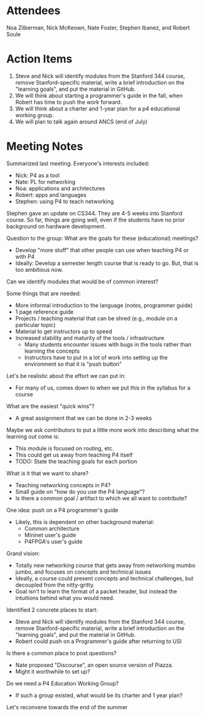 Attendees
======

Noa Zilberman, Nick McKeown, Nate Foster, Stephen Ibanez, and Robert Soule

Action Items
======

1. Steve and Nick will identify modules from the Stanford 344 course, remove Stanford-specific material, write a brief introduction on the "learning goals", and put the material in GitHub.
1. We will think about starting a programmer's guide in the fall, when Robert has time to push the work forward.
1. We will think about a charter and 1-year plan for a p4 educational working group.
1. We will plan to talk again around ANCS (end of July)  

Meeting Notes
======

Summarized last meeting. Everyone's interests included:

* Nick: P4 as a tool
* Nate: PL for networking
* Noa: applications and architectures
* Robert: apps and languages 
* Stephen: using P4 to teach networking

Stephen gave an update on CS344. They are 4-5 weeks into Stanford course. So far, things are going
well, even if the students have no prior background on hardware development. 

Question to the group: What are the goals for these (educational) meetings?

* Develop "more stuff" that other people can use when teaching P4 or with P4
* Ideally: Develop a semester length course that is ready to go. But, that is too ambitious now.

Can we identify modules that would be of common interest?

Some things that are needed:

* More informal introduction to the language (notes, programmer guide)
* 1 page reference guide
* Projects / teaching material that can be shred (e.g., module on a particular topic)
* Material to get instructors up to speed
* Increased stability and maturity of the tools / infrastructure
    *  Many students encounter issues with bugs in the tools rather than learning the concepts
    * Instructors have to put in a lot of work into setting up the environment so that it is "push button"

Let's be realistic about the effort we can put in:

* For many of us, comes down to when we put this in the syllabus for a course

What are the easiest "quick wins"?

* A great assignment that we can be done in 2-3 weeks

Maybe we ask contributors to put a little more work into
describing what the learning out come is:

* This module is focused on routing, etc.
* This could get us away from teaching P4 itself
* TODO: State the teaching goals for each portion

What is it that we want to share?

* Teaching networking concepts in P4?
* Small guide on "how do you use the P4 language"?
* Is there a common goal / artifact to which we all want to contribute?

One idea: push on a P4 programmer's guide

* Likely, this is dependent on other background material:
  * Common architecture
  * Mininet user's guide
  * P4FPGA's user's guide
  

Grand vision:

* Totally new networking course that gets away from networking mumbo jumbo, and focuses on concepts and technical issues
* Ideally, a course could present concepts and technical challenges, but decoupled from the nitty-gritty.
* Goal isn't to learn the format of a packet header, but instead the intuitions behind what you would need.

Identified 2 concrete places to start:

* Steve and Nick will identify modules from the Stanford 344 course, remove
    Stanford-specific material, write a brief introduction on the "learning goals",
    and put the material in GitHub.
* Robert could push on a Programmer's guide after returning to USI

Is there a common place to post questions?

* Nate proposed "Discourse", an open source version of Piazza. 
* Might it worthwhile to set up?

Do we need a P4 Education Working Group?

* If such a group existed, what would be its charter and 1 year plan?


Let's reconvene towards the end of the summer






